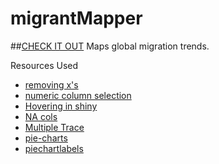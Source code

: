# migrantMapper
##[CHECK IT OUT](https://lleontan.shinyapps.io/Migrant-Mapper-digitaldelinquents/)
Maps global migration trends.

Resources Used
* [removing x's](http://stackoverflow.com/questions/9098245/r-why-are-xs-added-to-the-names-of-variables-in-my-data-frame)
* [numeric column selection](http://stackoverflow.com/questions/5863097/selecting-only-numeric-columns-from-a-data-frame)
* [Hovering in shiny](https://gallery.shinyapps.io/093-plot-interaction-basic/)
* [NA cols](http://stackoverflow.com/questions/2643939/remove-columns-from-dataframe-where-all-values-are-na)
* [Multiple Trace](https://plot.ly/r/graphing-multiple-chart-types/)
* [pie-charts](https://plot.ly/r/pie-charts/)
* [piechartlabels](http://stackoverflow.com/questions/35002772/pie-chart-labels-cut-off)
